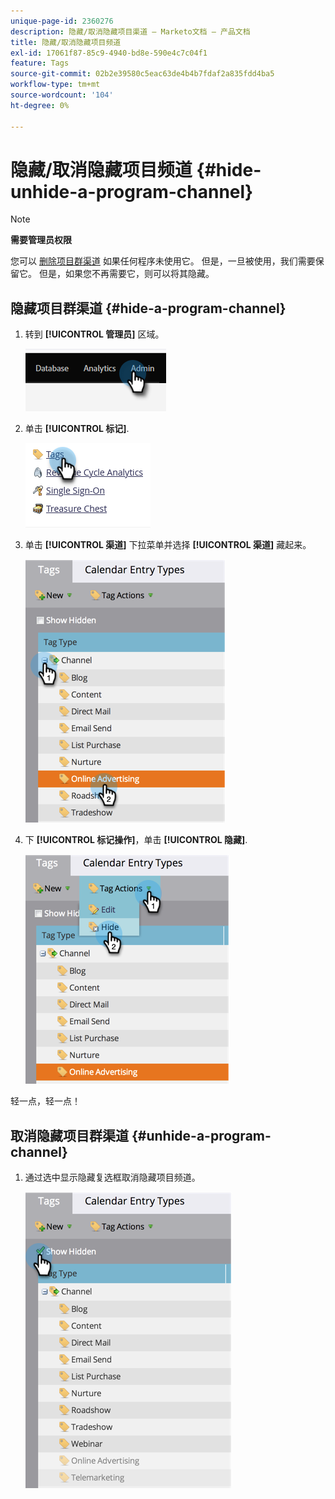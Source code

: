 ```yaml
---
unique-page-id: 2360276
description: 隐藏/取消隐藏项目渠道 — Marketo文档 — 产品文档
title: 隐藏/取消隐藏项目频道
exl-id: 17061f87-85c9-4940-bd8e-590e4c7c04f1
feature: Tags
source-git-commit: 02b2e39580c5eac63de4b4b7fdaf2a835fdd4ba5
workflow-type: tm+mt
source-wordcount: '104'
ht-degree: 0%

---
```


# 隐藏/取消隐藏项目频道 {#hide-unhide-a-program-channel}

>[!NOTE]
>
>**需要管理员权限**

您可以 [删除项目群渠道](/help/marketo/product-docs/administration/tags/delete-a-program-channel.md) 如果任何程序未使用它。  但是，一旦被使用，我们需要保留它。  但是，如果您不再需要它，则可以将其隐藏。

## 隐藏项目群渠道 {#hide-a-program-channel}

1. 转到 **[!UICONTROL 管理员]** 区域。

   ![](assets/hide-unhide-a-program-channel-1.png)

1. 单击 **[!UICONTROL 标记]**.

   ![](assets/hide-unhide-a-program-channel-2.png)

1. 单击 **[!UICONTROL 渠道]** 下拉菜单并选择 **[!UICONTROL 渠道]** 藏起来。

   ![](assets/hide-unhide-a-program-channel-3.png)

1. 下 **[!UICONTROL 标记操作]**，单击 **[!UICONTROL 隐藏]**.

   ![](assets/hide-unhide-a-program-channel-4.png)

轻一点，轻一点！

## 取消隐藏项目群渠道 {#unhide-a-program-channel}

1. 通过选中显示隐藏复选框取消隐藏项目频道。

   ![](assets/hide-unhide-a-program-channel-5.png)
